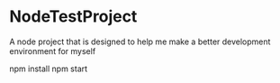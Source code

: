 # NodeTestProject
A node project that is designed to help me make a better development environment for myself

npm install 
npm start
